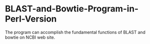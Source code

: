 # BLAST-and-Bowtie-Program-in-Perl-Version
The program can accomplish the fundamental functions of BLAST and bowtie on NCBI web site.
